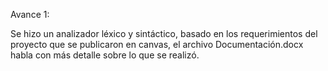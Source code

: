 Avance 1:

Se hizo un analizador léxico y sintáctico, basado en los requerimientos del proyecto que se publicaron
en canvas, el archivo Documentación.docx habla con más detalle sobre lo que se realizó.